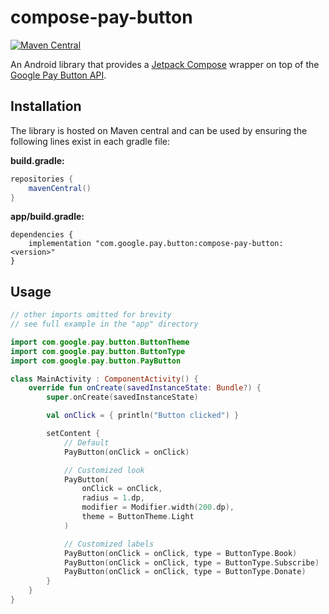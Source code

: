 # compose-pay-button

[![Maven Central](https://img.shields.io/maven-central/v/com.google.pay.button/compose-pay-button)](https://search.maven.org/search?q=g:com.google.pay.button)

An Android library that provides a [Jetpack Compose](https://developer.android.com/jetpack/compose) wrapper on top of the
[Google Pay Button API](https://developers.google.com/pay/api/android/guides/tutorial).

## Installation

The library is hosted on Maven central and can be used by ensuring the following lines exist in each gradle file:

**build.gradle:**

```groovy
repositories {
    mavenCentral()
}
```

**app/build.gradle:**

```
dependencies {
    implementation "com.google.pay.button:compose-pay-button:<version>"
}
```

## Usage

```kotlin
// other imports omitted for brevity
// see full example in the "app" directory

import com.google.pay.button.ButtonTheme
import com.google.pay.button.ButtonType
import com.google.pay.button.PayButton

class MainActivity : ComponentActivity() {
    override fun onCreate(savedInstanceState: Bundle?) {
        super.onCreate(savedInstanceState)

        val onClick = { println("Button clicked") }

        setContent {
            // Default
            PayButton(onClick = onClick)

            // Customized look
            PayButton(
                onClick = onClick,
                radius = 1.dp,
                modifier = Modifier.width(200.dp),
                theme = ButtonTheme.Light
            )

            // Customized labels
            PayButton(onClick = onClick, type = ButtonType.Book)
            PayButton(onClick = onClick, type = ButtonType.Subscribe)
            PayButton(onClick = onClick, type = ButtonType.Donate)
        }
    }
}
```